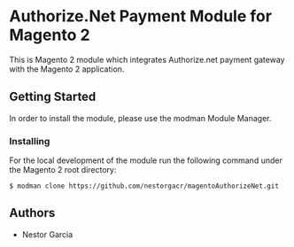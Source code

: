 # Authorize.Net Payment Module for Magento 2


This is Magento 2 module which integrates Authorize.net payment gateway with the Magento 2 application.

## Getting Started

In order to install the module, please use the modman Module Manager.

### Installing

For the local development of the module run the following command under the Magento 2 root directory:
```
$ modman clone https://github.com/nestorgacr/magentoAuthorizeNet.git
```

## Authors

* Nestor Garcia